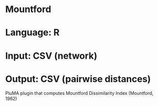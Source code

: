 # Mountford
# Language: R
# Input: CSV (network)
# Output: CSV (pairwise distances)
PluMA plugin that computes Mountford Dissimilarity Index (Mountford, 1962)
